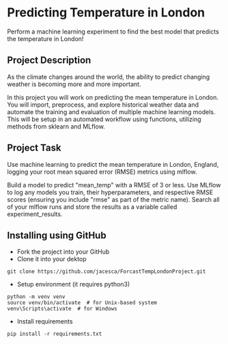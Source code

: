 # Predicting Temperature in London
Perform a machine learning experiment to find the best model that predicts the temperature in London!

## Project Description
As the climate changes around the world, the ability to predict changing weather is becoming more and more important.

In this project you will work on predicting the mean temperature in London. You will import, preprocess, and explore historical weather data and automate the training and evaluation of multiple machine learning models. This will be setup in an automated workflow using functions, utilizing methods from sklearn and MLflow.

## Project Task
Use machine learning to predict the mean temperature in London, England, logging your root mean squared error (RMSE) metrics using mlflow.

Build a model to predict "mean_temp" with a RMSE of 3 or less.
Use MLflow to log any models you train, their hyperparameters, and respective RMSE scores (ensuring you include "rmse" as part of the metric name).
Search all of your mlflow runs and store the results as a variable called experiment_results.

## Installing using GitHub
- Fork the project into your GitHub
- Clone it into your dektop
```
git clone https://github.com/jacesca/ForcastTempLondonProject.git
```
- Setup environment (it requires python3)
```
python -m venv venv
source venv/bin/activate  # for Unix-based system
venv\Scripts\activate  # for Windows
```
- Install requirements
```
pip install -r requirements.txt
```
